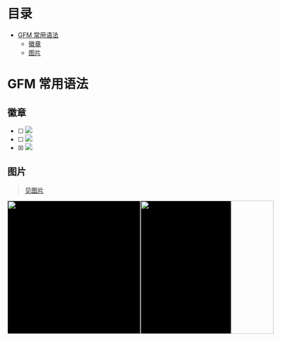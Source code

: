 # 目录
- [GFM 常用语法](#gfm-常用语法)
  - [徽章](#徽章)
  - [图片](#图片)

# GFM 常用语法

## 徽章
- [ ] <img src="https://img.shields.io/badge/GFM-文字-ff5722.svg?colorB=00CD00" />
- [ ] <img src="https://img.shields.io/badge/GFM-表格-ff5722.svg?colorB=ff69b4" />
- [x] <img src="https://img.shields.io/badge/GFM-图片-ff5722.svg?colorB=FFB6C1&" />

## 图片
> [见图片](/GRU-模型.png)
<div align="center" style="display:flex;text-align:center;background:black;">
		<img hspace="0px" vspace="0px" height="300px" width="300px" src="/GRU-模型.png" />
		<img hspace="0px" vspace="0px" height="300px" width="300px" src="/GRU-模型.png" />
</div>

